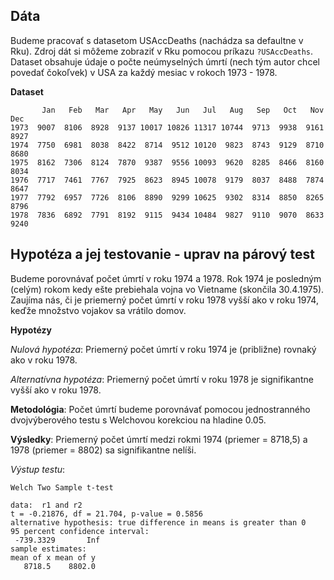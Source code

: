 ## Dáta

Budeme pracovať s datasetom USAccDeaths (nachádza sa defaultne v Rku). Zdroj dát si môžeme zobraziť v Rku pomocou príkazu `?USAccDeaths`. Dataset obsahuje údaje o počte neúmyselných úmrtí (nech tým autor chcel povedať čokoľvek) v USA za každý mesiac v rokoch 1973 - 1978.

**Dataset**
```
       Jan   Feb   Mar   Apr   May   Jun   Jul   Aug   Sep   Oct   Nov   Dec
1973  9007  8106  8928  9137 10017 10826 11317 10744  9713  9938  9161  8927
1974  7750  6981  8038  8422  8714  9512 10120  9823  8743  9129  8710  8680
1975  8162  7306  8124  7870  9387  9556 10093  9620  8285  8466  8160  8034
1976  7717  7461  7767  7925  8623  8945 10078  9179  8037  8488  7874  8647
1977  7792  6957  7726  8106  8890  9299 10625  9302  8314  8850  8265  8796
1978  7836  6892  7791  8192  9115  9434 10484  9827  9110  9070  8633  9240
```
## Hypotéza a jej testovanie - uprav na párový test

Budeme porovnávať počet úmrtí v roku 1974 a 1978. Rok 1974 je posledným (celým) rokom kedy ešte prebiehala vojna vo Vietname (skončila 30.4.1975). Zaujíma nás, či je priemerný počet úmrtí v roku 1978 vyšší ako v roku 1974, keďže množstvo vojakov sa vrátilo domov.

**Hypotézy**

*Nulová hypotéza*: Priemerný počet úmrtí v roku 1974 je (približne) rovnaký ako v roku 1978.

*Alternatívna hypotéza*: Priemerný počet úmrtí v roku 1978 je signifikantne vyšší ako v roku 1978.

**Metodológia**: Počet úmrtí budeme porovnávať pomocou jednostranného dvojvýberového testu s Welchovou korekciou na hladine 0.05.

**Výsledky**: Priemerný počet úmrtí medzi rokmi 1974 (priemer = 8718,5) a 1978 (priemer = 8802) sa signifikantne nelíši.



*Výstup testu*:
```
Welch Two Sample t-test

data:  r1 and r2
t = -0.21876, df = 21.704, p-value = 0.5856
alternative hypothesis: true difference in means is greater than 0
95 percent confidence interval:
 -739.3329       Inf
sample estimates:
mean of x mean of y 
   8718.5    8802.0 
```
